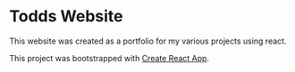 # Todds Website

This website was created as a portfolio for my various projects using react.

This project was bootstrapped with [Create React App](https://github.com/facebook/create-react-app).